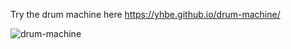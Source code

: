 Try the drum machine here https://yhbe.github.io/drum-machine/ 

![drum-machine](https://github.com/yhbe/drum-machine/assets/101876022/e9ca1107-1d2d-4d72-a225-3b5aea799838)
